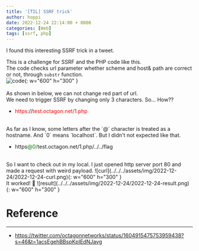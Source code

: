 ```yaml
---
title: '[TIL] SSRF trick'
author: hoppi
date: 2022-12-24 22:14:00 + 0000
categories: [Web]
tags: [ssrf, php]
---
```

I found this interesting SSRF trick in a tweet.

This is a challenge for SSRF and the PHP code like this.  
The code checks url parameter whether scheme and host& path are correct or not, through `substr` function.  
![code](../../../assets/img/2022-12-24/2022-12-24-code.jpeg){: w="600" h="300" }
<br><br/>
As shown in below, we can not change red part of url.  
We need to trigger SSRF by changing only 3 characters. So... How??

- <span style="color:red">https</span>://<span style="color:red">test.octagon.net/1.php</span>  
  
<br>  
As far as I know, some letters after the `@` character is treated as a hostname. And `0` means `localhost`.  
But I didn't not expected like that.

- https<span style="color:GREEN">@0/</span>test.octagon.net/1.php/../../flag

<br>  
So I want to check out in my local.  
I just opened http server port 80 and made a request with weird payload.  
![curl](../../../assets/img/2022-12-24/2022-12-24-curl.png){: w="600" h="300" }  

<br> 
It worked! 🤣  
![result](../../../assets/img/2022-12-24/2022-12-24-result.png){: w="600" h="300" }  

# Reference
***
- https://twitter.com/octagonnetworks/status/1604915475753959438?s=46&t=1acsEgehBBspKpIEdNJavg